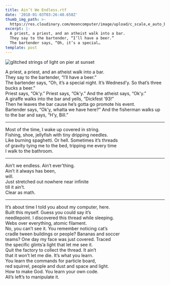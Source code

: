 ```yaml
---
title: Ain’t We Endless.rtf
date: '2018-01-03T03:26:40.658Z'
thumb_img_path: >-
  https://res.cloudinary.com/mooncomputer/image/upload/c_scale,e_auto_brightness,h_300,q_auto:best/v1561926453/Moon%20Computer%20Blog/RTF/aint-we-endless--federico-beccari-62960.jpg
excerpt: |-
  A priest, a priest, and an atheist walk into a bar.
  They say to the bartender, “I’ll have a beer.”
  The bartender says, “Oh, it’s a special…
template: post
---
```

![glitched strings of light on pier at sunset](https://res.cloudinary.com/mooncomputer/image/upload/e_auto_brightness/v1561926453/Moon%20Computer%20Blog/RTF/aint-we-endless--federico-beccari-62960.jpg "Ain't We Endless")

A priest, a priest, and an atheist walk into a bar.\
They say to the bartender, “I’ll have a beer.”\
The bartender says, “Oh, it’s a special night. It’s Wednesd’y. So that’s three bucks a beer.”\
Priest says, “Ok’y.” Priest says, “Ok’y.” And the atheist says, “Ok’y.”\
A giraffe walks into the bar and yells, “Dickfest ‘93!” \
Then he leaves the bar cause he’s gotta go promote his event.\
Bartender says, “Ok’y, whatta we have here?” And the fisherman walks up to the bar and says, “H’y, Bill.”

- - -

Most of the time, I wake up covered in string. \
Fishing, shoe, jellyfish with tiny dripping needles. \
Like burning spaghetti. Or hell. Sometimes it’s threads \
of gravity tying me to the bed, tripping me every time \
I walk to the bathroom.

- - -

Ain’t we endless. Ain’t ever’thing.\
Ain’t it always has been,\
will.\
Just stretched out nowhere near infinite\
till it ain’t. \
Clear as math.

- - -

It’s about time I told you about my computer, here.\
Built this myself. Guess you could say it’s\
needlepoint. I discovered this thread while sleeping.\
Webs over everything, atomic filament. \
No, you can’t see it. You remember noticing cat’s\
cradle tween buildings or people? Bananas and soccer\
teams? One day my face was just covered. Traced \
the specific glints’a light that let me see it. \
Quit the factory to collect the thread. It ain’t \
that it won’t let me die. It’s what you learn.\
You learn the commands for particle board, \
red squirrel, people and dust and space and light. \
How to make God. You learn your own code. \
All’s left’s to manipulate it.
